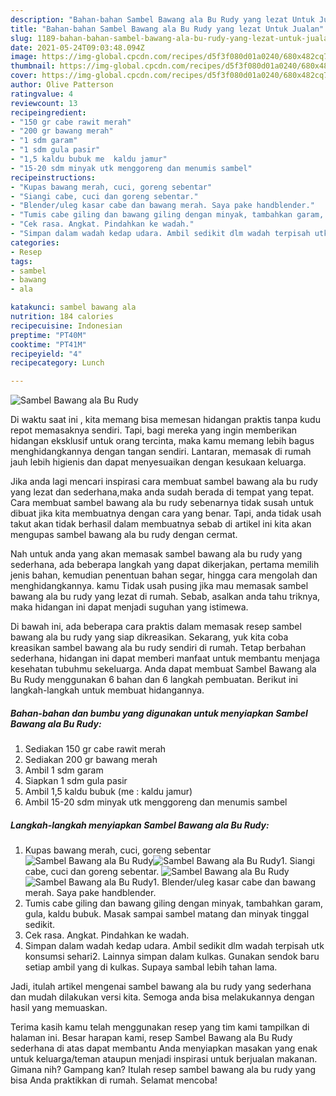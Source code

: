 ```yaml
---
description: "Bahan-bahan Sambel Bawang ala Bu Rudy yang lezat Untuk Jualan"
title: "Bahan-bahan Sambel Bawang ala Bu Rudy yang lezat Untuk Jualan"
slug: 1189-bahan-bahan-sambel-bawang-ala-bu-rudy-yang-lezat-untuk-jualan
date: 2021-05-24T09:03:48.094Z
image: https://img-global.cpcdn.com/recipes/d5f3f080d01a0240/680x482cq70/sambel-bawang-ala-bu-rudy-foto-resep-utama.jpg
thumbnail: https://img-global.cpcdn.com/recipes/d5f3f080d01a0240/680x482cq70/sambel-bawang-ala-bu-rudy-foto-resep-utama.jpg
cover: https://img-global.cpcdn.com/recipes/d5f3f080d01a0240/680x482cq70/sambel-bawang-ala-bu-rudy-foto-resep-utama.jpg
author: Olive Patterson
ratingvalue: 4
reviewcount: 13
recipeingredient:
- "150 gr cabe rawit merah"
- "200 gr bawang merah"
- "1 sdm garam"
- "1 sdm gula pasir"
- "1,5 kaldu bubuk me  kaldu jamur"
- "15-20 sdm minyak utk menggoreng dan menumis sambel"
recipeinstructions:
- "Kupas bawang merah, cuci, goreng sebentar"
- "Siangi cabe, cuci dan goreng sebentar."
- "Blender/uleg kasar cabe dan bawang merah. Saya pake handblender."
- "Tumis cabe giling dan bawang giling dengan minyak, tambahkan garam, gula, kaldu bubuk. Masak sampai sambel matang dan minyak tinggal sedikit."
- "Cek rasa. Angkat. Pindahkan ke wadah."
- "Simpan dalam wadah kedap udara. Ambil sedikit dlm wadah terpisah utk konsumsi sehari2. Lainnya simpan dalam kulkas. Gunakan sendok baru setiap ambil yang di kulkas. Supaya sambal lebih tahan lama."
categories:
- Resep
tags:
- sambel
- bawang
- ala

katakunci: sambel bawang ala 
nutrition: 184 calories
recipecuisine: Indonesian
preptime: "PT40M"
cooktime: "PT41M"
recipeyield: "4"
recipecategory: Lunch

---
```



![Sambel Bawang ala Bu Rudy](https://img-global.cpcdn.com/recipes/d5f3f080d01a0240/680x482cq70/sambel-bawang-ala-bu-rudy-foto-resep-utama.jpg)

Di waktu  saat ini , kita memang bisa memesan hidangan praktis tanpa kudu repot memasaknya sendiri. Tapi, bagi mereka yang ingin memberikan hidangan eksklusif untuk orang tercinta, maka kamu memang lebih bagus menghidangkannya dengan tangan sendiri. Lantaran, memasak di rumah jauh lebih higienis dan dapat menyesuaikan dengan kesukaan keluarga.

Jika anda lagi mencari inspirasi cara membuat sambel bawang ala bu rudy yang lezat dan sederhana,maka anda sudah berada di tempat yang tepat. Cara membuat sambel bawang ala bu rudy  sebenarnya tidak susah untuk dibuat jika kita membuatnya dengan cara yang benar. Tapi, anda tidak usah takut akan tidak berhasil dalam membuatnya 
sebab di artikel ini kita akan mengupas sambel bawang ala bu rudy dengan cermat.  



Nah untuk anda yang akan memasak sambel bawang ala bu rudy yang sederhana, ada beberapa langkah yang dapat dikerjakan, pertama memilih jenis bahan, kemudian penentuan bahan segar, hingga cara mengolah dan menghidangkannya. kamu Tidak usah pusing jika mau memasak sambel bawang ala bu rudy yang lezat di rumah. Sebab, asalkan anda  tahu triknya, maka hidangan ini dapat menjadi suguhan yang istimewa.

Di bawah ini, ada beberapa cara praktis  dalam memasak resep sambel bawang ala bu rudy yang siap dikreasikan. Sekarang, yuk kita coba kreasikan sambel bawang ala bu rudy sendiri di rumah. Tetap berbahan sederhana, hidangan ini dapat memberi manfaat untuk membantu menjaga kesehatan tubuhmu sekeluarga. Anda dapat membuat Sambel Bawang ala Bu Rudy menggunakan 6 bahan dan 6 langkah pembuatan. Berikut ini langkah-langkah untuk membuat hidangannya.

<!--inarticleads1-->

##### Bahan-bahan dan bumbu yang digunakan untuk menyiapkan Sambel Bawang ala Bu Rudy:

1. Sediakan 150 gr cabe rawit merah
1. Sediakan 200 gr bawang merah
1. Ambil 1 sdm garam
1. Siapkan 1 sdm gula pasir
1. Ambil 1,5 kaldu bubuk (me : kaldu jamur)
1. Ambil 15-20 sdm minyak utk menggoreng dan menumis sambel




<!--inarticleads2-->

##### Langkah-langkah menyiapkan Sambel Bawang ala Bu Rudy:

1. Kupas bawang merah, cuci, goreng sebentar
<img src="https://img-global.cpcdn.com/steps/d24721257e58ee9d/160x128cq70/sambel-bawang-ala-bu-rudy-langkah-memasak-1-foto.jpg" alt="Sambel Bawang ala Bu Rudy"><img src="https://img-global.cpcdn.com/steps/e51c49349acbaccd/160x128cq70/sambel-bawang-ala-bu-rudy-langkah-memasak-1-foto.jpg" alt="Sambel Bawang ala Bu Rudy">1. Siangi cabe, cuci dan goreng sebentar.
<img src="https://img-global.cpcdn.com/steps/81deb9c66eb32128/160x128cq70/sambel-bawang-ala-bu-rudy-langkah-memasak-2-foto.jpg" alt="Sambel Bawang ala Bu Rudy"><img src="https://img-global.cpcdn.com/steps/c6abc8eb2e356872/160x128cq70/sambel-bawang-ala-bu-rudy-langkah-memasak-2-foto.jpg" alt="Sambel Bawang ala Bu Rudy">1. Blender/uleg kasar cabe dan bawang merah. Saya pake handblender.
1. Tumis cabe giling dan bawang giling dengan minyak, tambahkan garam, gula, kaldu bubuk. Masak sampai sambel matang dan minyak tinggal sedikit.
1. Cek rasa. Angkat. Pindahkan ke wadah.
1. Simpan dalam wadah kedap udara. Ambil sedikit dlm wadah terpisah utk konsumsi sehari2. Lainnya simpan dalam kulkas. Gunakan sendok baru setiap ambil yang di kulkas. Supaya sambal lebih tahan lama.




Jadi, itulah artikel mengenai  sambel bawang ala bu rudy  yang sederhana dan mudah dilakukan versi kita. Semoga anda bisa melakukannya dengan hasil yang memuaskan. 

Terima kasih kamu telah menggunakan resep yang tim kami tampilkan di halaman ini. Besar harapan kami, resep  Sambel Bawang ala Bu Rudy sederhana di atas dapat membantu Anda menyiapkan masakan yang enak untuk keluarga/teman ataupun menjadi inspirasi untuk berjualan makanan. Gimana nih? Gampang kan? Itulah resep sambel bawang ala bu rudy yang bisa Anda praktikkan di rumah. Selamat mencoba!

